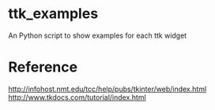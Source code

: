 # ttk_examples
An Python script to show examples for each ttk widget

# Reference
http://infohost.nmt.edu/tcc/help/pubs/tkinter/web/index.html
http://www.tkdocs.com/tutorial/index.html
